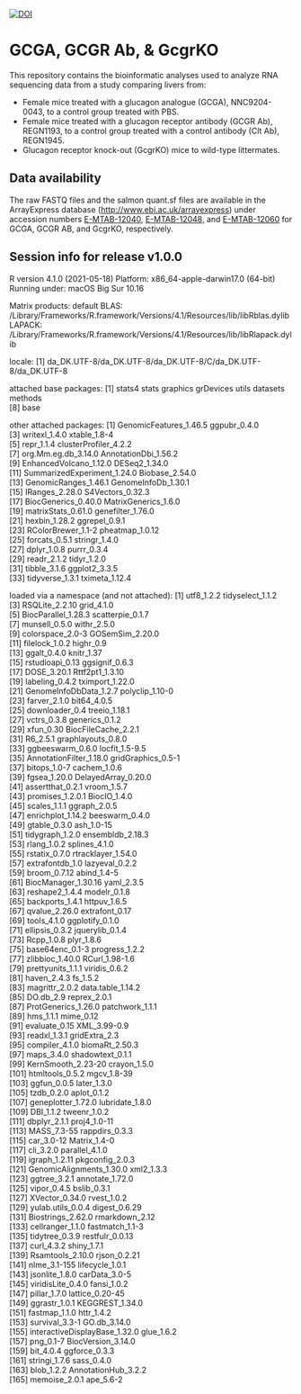 [![DOI](https://zenodo.org/badge/527959804.svg)](https://zenodo.org/badge/latestdoi/527959804)

# GCGA, GCGR Ab, & GcgrKO
This repository contains the bioinformatic analyses used to analyze RNA sequencing data from a study comparing livers from:
- Female mice treated with a glucagon analogue (GCGA), NNC9204-0043, to a control group treated with PBS.
- Female mice treated with a glucagon receptor antibody (GCGR Ab), REGN1193, to a control group treated with a control antibody (Clt Ab), REGN1945.
- Glucagon receptor knock-out (GcgrKO) mice to wild-type littermates. 

## Data availability 
The raw FASTQ files and the salmon quant.sf files are available in the ArrayExpress database (http://www.ebi.ac.uk/arrayexpress) under accession numbers 
[E-MTAB-12040](https://www.ebi.ac.uk/arrayexpress/experiments/E-MTAB-12040), [E-MTAB-12048](https://www.ebi.ac.uk/arrayexpress/experiments/E-MTAB-12048), 
and [E-MTAB-12060](https://www.ebi.ac.uk/arrayexpress/experiments/E-MTAB-12060) for GCGA, GCGR AB, and GcgrKO, respectively. 

## Session info for release v1.0.0

R version 4.1.0 (2021-05-18)
Platform: x86_64-apple-darwin17.0 (64-bit)
Running under: macOS Big Sur 10.16

Matrix products: default
BLAS:   /Library/Frameworks/R.framework/Versions/4.1/Resources/lib/libRblas.dylib
LAPACK: /Library/Frameworks/R.framework/Versions/4.1/Resources/lib/libRlapack.dylib

locale:
[1] da_DK.UTF-8/da_DK.UTF-8/da_DK.UTF-8/C/da_DK.UTF-8/da_DK.UTF-8

attached base packages:
[1] stats4    stats     graphics  grDevices utils     datasets  methods  
[8] base     

other attached packages:
 [1] GenomicFeatures_1.46.5      ggpubr_0.4.0               
 [3] writexl_1.4.0               xtable_1.8-4               
 [5] repr_1.1.4                  clusterProfiler_4.2.2      
 [7] org.Mm.eg.db_3.14.0         AnnotationDbi_1.56.2       
 [9] EnhancedVolcano_1.12.0      DESeq2_1.34.0              
[11] SummarizedExperiment_1.24.0 Biobase_2.54.0             
[13] GenomicRanges_1.46.1        GenomeInfoDb_1.30.1        
[15] IRanges_2.28.0              S4Vectors_0.32.3           
[17] BiocGenerics_0.40.0         MatrixGenerics_1.6.0       
[19] matrixStats_0.61.0          genefilter_1.76.0          
[21] hexbin_1.28.2               ggrepel_0.9.1              
[23] RColorBrewer_1.1-2          pheatmap_1.0.12            
[25] forcats_0.5.1               stringr_1.4.0              
[27] dplyr_1.0.8                 purrr_0.3.4                
[29] readr_2.1.2                 tidyr_1.2.0                
[31] tibble_3.1.6                ggplot2_3.3.5              
[33] tidyverse_1.3.1             tximeta_1.12.4             

loaded via a namespace (and not attached):
  [1] utf8_1.2.2                    tidyselect_1.1.2             
  [3] RSQLite_2.2.10                grid_4.1.0                   
  [5] BiocParallel_1.28.3           scatterpie_0.1.7             
  [7] munsell_0.5.0                 withr_2.5.0                  
  [9] colorspace_2.0-3              GOSemSim_2.20.0              
 [11] filelock_1.0.2                highr_0.9                    
 [13] ggalt_0.4.0                   knitr_1.37                   
 [15] rstudioapi_0.13               ggsignif_0.6.3               
 [17] DOSE_3.20.1                   Rttf2pt1_1.3.10              
 [19] labeling_0.4.2                tximport_1.22.0              
 [21] GenomeInfoDbData_1.2.7        polyclip_1.10-0              
 [23] farver_2.1.0                  bit64_4.0.5                  
 [25] downloader_0.4                treeio_1.18.1                
 [27] vctrs_0.3.8                   generics_0.1.2               
 [29] xfun_0.30                     BiocFileCache_2.2.1          
 [31] R6_2.5.1                      graphlayouts_0.8.0           
 [33] ggbeeswarm_0.6.0              locfit_1.5-9.5               
 [35] AnnotationFilter_1.18.0       gridGraphics_0.5-1           
 [37] bitops_1.0-7                  cachem_1.0.6                 
 [39] fgsea_1.20.0                  DelayedArray_0.20.0          
 [41] assertthat_0.2.1              vroom_1.5.7                  
 [43] promises_1.2.0.1              BiocIO_1.4.0                 
 [45] scales_1.1.1                  ggraph_2.0.5                 
 [47] enrichplot_1.14.2             beeswarm_0.4.0               
 [49] gtable_0.3.0                  ash_1.0-15                   
 [51] tidygraph_1.2.0               ensembldb_2.18.3             
 [53] rlang_1.0.2                   splines_4.1.0                
 [55] rstatix_0.7.0                 rtracklayer_1.54.0           
 [57] extrafontdb_1.0               lazyeval_0.2.2               
 [59] broom_0.7.12                  abind_1.4-5                  
 [61] BiocManager_1.30.16           yaml_2.3.5                   
 [63] reshape2_1.4.4                modelr_0.1.8                 
 [65] backports_1.4.1               httpuv_1.6.5                 
 [67] qvalue_2.26.0                 extrafont_0.17               
 [69] tools_4.1.0                   ggplotify_0.1.0              
 [71] ellipsis_0.3.2                jquerylib_0.1.4              
 [73] Rcpp_1.0.8                    plyr_1.8.6                   
 [75] base64enc_0.1-3               progress_1.2.2               
 [77] zlibbioc_1.40.0               RCurl_1.98-1.6               
 [79] prettyunits_1.1.1             viridis_0.6.2                
 [81] haven_2.4.3                   fs_1.5.2                     
 [83] magrittr_2.0.2                data.table_1.14.2            
 [85] DO.db_2.9                     reprex_2.0.1                 
 [87] ProtGenerics_1.26.0           patchwork_1.1.1              
 [89] hms_1.1.1                     mime_0.12                    
 [91] evaluate_0.15                 XML_3.99-0.9                 
 [93] readxl_1.3.1                  gridExtra_2.3                
 [95] compiler_4.1.0                biomaRt_2.50.3               
 [97] maps_3.4.0                    shadowtext_0.1.1             
 [99] KernSmooth_2.23-20            crayon_1.5.0                 
[101] htmltools_0.5.2               mgcv_1.8-39                  
[103] ggfun_0.0.5                   later_1.3.0                  
[105] tzdb_0.2.0                    aplot_0.1.2                  
[107] geneplotter_1.72.0            lubridate_1.8.0              
[109] DBI_1.1.2                     tweenr_1.0.2                 
[111] dbplyr_2.1.1                  proj4_1.0-11                 
[113] MASS_7.3-55                   rappdirs_0.3.3               
[115] car_3.0-12                    Matrix_1.4-0                 
[117] cli_3.2.0                     parallel_4.1.0               
[119] igraph_1.2.11                 pkgconfig_2.0.3              
[121] GenomicAlignments_1.30.0      xml2_1.3.3                   
[123] ggtree_3.2.1                  annotate_1.72.0              
[125] vipor_0.4.5                   bslib_0.3.1                  
[127] XVector_0.34.0                rvest_1.0.2                  
[129] yulab.utils_0.0.4             digest_0.6.29                
[131] Biostrings_2.62.0             rmarkdown_2.12               
[133] cellranger_1.1.0              fastmatch_1.1-3              
[135] tidytree_0.3.9                restfulr_0.0.13              
[137] curl_4.3.2                    shiny_1.7.1                  
[139] Rsamtools_2.10.0              rjson_0.2.21                 
[141] nlme_3.1-155                  lifecycle_1.0.1              
[143] jsonlite_1.8.0                carData_3.0-5                
[145] viridisLite_0.4.0             fansi_1.0.2                  
[147] pillar_1.7.0                  lattice_0.20-45              
[149] ggrastr_1.0.1                 KEGGREST_1.34.0              
[151] fastmap_1.1.0                 httr_1.4.2                   
[153] survival_3.3-1                GO.db_3.14.0                 
[155] interactiveDisplayBase_1.32.0 glue_1.6.2                   
[157] png_0.1-7                     BiocVersion_3.14.0           
[159] bit_4.0.4                     ggforce_0.3.3                
[161] stringi_1.7.6                 sass_0.4.0                   
[163] blob_1.2.2                    AnnotationHub_3.2.2          
[165] memoise_2.0.1                 ape_5.6-2
